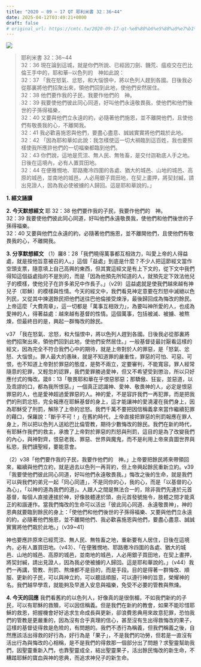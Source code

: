 ```yaml
---
title: "2020 – 09 – 17 QT 耶利米書 32：36~44"
date: 2025-04-12T03:49:21+0800
draft: false
# original_url: https://cmtc.tw/2020-09-17-qt-%e8%80%b6%e5%88%a9%e7%b1%b3%e6%9b%b8-32%ef%bc%9a3644
---
```


![](/images/qt.jpg)
> 耶利米書 32：36\~44  
> 32：36 現在論到這城，就是你們所說、已經因刀劍、饑荒、瘟疫交在巴比倫王手中的，耶和華─以色列的　神如此說：  
> 32：37 「我在怒氣、忿怒，和大惱恨中，將以色列人趕到各國。日後我必從那裏將他們招聚出來，領他們回到此地，使他們安然居住。  
> 32：38 他們要作我的子民，我要作他們的　神。  
> 32：39 我要使他們彼此同心同道，好叫他們永遠敬畏我，使他們和他們後世的子孫得福樂，  
> 32：40 又要與他們立永遠的約，必隨著他們施恩，並不離開他們，且使他們有敬畏我的心，不離開我。  
> 32：41 我必歡喜施恩與他們，要盡心盡意、誠誠實實將他們栽於此地。  
> 32：42 「因為耶和華如此說：我怎樣使這一切大禍臨到這百姓，我也要照樣使我所應許他們的一切福樂都臨到他們。  
> 32：43 你們說，這地是荒涼、無人民、無牲畜，是交付迦勒底人手之地。日後在這境內，必有人置買田地。  
> 32：44 在便雅憫地、耶路撒冷四圍的各處、猶大的城邑、山地的城邑、高原的城邑，並南地的城邑，人必用銀子買田地，在契上畫押，將契封緘，請出見證人，因為我必使被擄的人歸回。這是耶和華說的。」

**1. 經文誦讀**

**2.  今天默想經文**
耶 32：38 他們要作我的子民，我要作他們的　神。  
32：39 我要使他們彼此同心同道，好叫他們永遠敬畏我，使他們和他們後世的子孫得福樂。  
32：40 又要與他們立永遠的約，必隨著他們施恩，並不離開他們，且使他們有敬畏我的心，不離開我。

**3. 分享默想經文**
（1）羅8：28「我們曉得萬事都互相效力，叫愛上帝的人得益處，就是按他旨意被召的人。」這個「益處」到底是什麼？不少人把這節經文當作空頭支票，隨意填上自己高興的東西，但其實這經文是有上下文的，從下文中我們得知這個益處指的不是別的，而是「因為他預先所知道的人，就預先定下效法他兒子的模樣，使他兒子在許多弟兄中作長子。」（v29）這益處就是使我們越來越有神兒子（耶穌）的模樣與性情。今天的經文中，我們看見神定意要在烈怒中滅絕以色列民，又從其中揀選餘民把他們送往巴他倫接受煉淨，最後歸回成為悔改的餘民。上帝這麼「大費周章」，這一切都是「萬事互相效力」，為要叫神所愛的人，也成為愛神的人，得著益處：越來越有基督的性情。這個萬事，包括被滅、被擄、被熬煉，但最終目的是，興起一群悔改的餘民。

v37 「我在怒氣、忿怒，和大惱恨中，將以色列人趕到各國。日後我必從那裏將他們招聚出來，領他們回到此地，使他們安然居住。」一般基督徒最討厭看這樣的經文，因為完全不符合我們心中的期待，就是上帝對於人的罪惡，是「怒氣、忿怒、大惱恨」。罪人最大的愚昧，就是不知道罪的嚴重性，罪惡的可怕、可惡、可恨，也不知道上帝對於罪惡的態度，是勢不兩立，定要審判，不能寬容。罪人經常隨意的犯罪，又輕忽的認罪，我們愛罪勝過愛神，但又不希望受到懲治，所以只好應付式的悔改。箴8：13「敬畏耶和華在乎恨惡邪惡；那驕傲、狂妄，並惡道，以及乖謬的口，都為我所恨惡。」一個真正認識神、愛神、敬畏神的人，必定是恨惡罪惡的人，也是愛神超過愛罪惡的人。神的愛，不是容許我們一再犯罪，而是把我們的刑罰忿怒，完全報應在耶穌基督的身上，這才能讓神的愛澆灌在我們身上，因為耶穌受了刑罰，解除了上帝的忿怒。我們千萬不要把因信稱義拿來當作繼續犯罪的藉口，保羅說：「斷乎不可！」在舊約時代，上帝直接把罪惡的刑罰報應在罪人身上，所以把以色列人送給巴比倫管教，期待少數悔改的餘民。我們在新約時代，有耶穌作我們的救主，承擔了上帝對於罪惡的烈怒與刑罰，這目的是為了改變我們的內心，與神對齊，恨惡老我、罪惡、世界與魔鬼，而不是利用上帝來貪圖世界與私慾，我們讀聖經，要能意會。

（2）v38「他們要作我的子民，我要作他們的　神。」上帝要把餘民將來帶領回來，繼續與他們立約，就是過去以色列一再背約，但上帝興起餘民重新立約。v39「我要使他們彼此同心同道，好叫他們永遠敬畏我。」悔改之後的生命，就是我們可以與我們的弟兄一起「同心同道」，不是同你的心，我的心，而是「以基督的心為心」，「以神的道為我們的道」。人跟人之間是無法合一的，除非我們先連於元首基督，每個人直接連接於神，好像肢體連於頭，由元首發號施令，肢體之間才能真正的和諧運作。當我們悔改的生命可以活出「彼此同心同道、永遠敬畏神」，神的恩典就要臨到餘民的身上：「使他們和他們後世的子孫得福樂、又要與他們立永遠的約，必隨著他們施恩，並不離開他們、我必歡喜施恩與他們，要盡心盡意、誠誠實實將他們栽於此地。」（v39\~41）

神也要應許原來已經荒涼、無人民、無牲畜之地，重新要有人居住，日後在這境內，必有人置買田地。（v43）、「在便雅憫地、耶路撒冷四圍的各處、猶大的城邑、山地的城邑、高原的城邑，並南地的城邑，人必用銀子買田地，在契上畫押，將契封緘，請出見證人，因為我必使被擄的人歸回。這是耶和華說的。」（v44）我們一再講，管教、刑罰、熬煉都不是目的，而是手段。目的是得著一群悔改、順服、更新的子民，可以與神立約，可以聽話順服，可以遵行神的旨意，榮耀神的名。我們越早學乖，就能夠及早進入安息與福樂，免受不必要的管教與熬煉。

**4. 今天的回應**
我們看舊約的以色列人，好像真的是很倒楣，不如我們新約的子民，可以有耶穌的救贖，可以因信稱義。但是我們在新約的教會，如果不能珍惜耶穌的救恩，把握機會好好追求生命成長與更新，卻浪費恩典用來故意犯罪，恐怕我們的管教是更嚴重的，因為沒有合乎真理的信心，甚至沒有生出得救悔改的果子，這樣的基督徒得救是危險的，有問題的。我們不憑行為稱義，但我們稱義之後，自然應該活出得救的好行為，好行為是「果子」，不是我們的功勞，但若是一直沒有活出行為與悔改的心相稱，是不是我們的得救那一個部分出了問題？求聖靈幫助我們，因聖靈重新入門，也靠聖靈成全，結出聖靈果子，活出餘民悔改的新生命，不糟踏耶穌的寶血與神的恩典，而追求神兒子的新生命。
